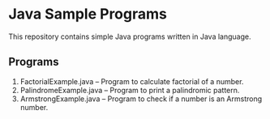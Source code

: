 # Java Sample Programs
This repository contains simple Java programs written in Java language.

## Programs
1. FactorialExample.java – Program to calculate factorial of a number.
2. PalindromeExample.java – Program to print a palindromic pattern.
3. ArmstrongExample.java – Program to check if a number is an Armstrong number.
